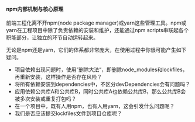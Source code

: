 #### npm内部机制与核心原理

前端工程化离不开npm(node package manager)或yarn这些管理工具。npm或yarn在工程项目中除了负责依赖的安装和维护，还能通过npm scripts串联起各个职能部分，让独立的环节自动运转起来。

无论是npm还是yarn，它们的体系都非常庞大，在使用过程中你很可能产生如下疑问。

- 项目依赖出现问题时，使用”删除大法“，即删除node_modules和lockfiles，再重新安装，这样操作是否存在风险？
- 将所有依赖安装到dependencies中，不区分devDependencies会有问题吗？
- 应用依赖公共库A和公共库B，同时公共库A也依赖公共库B，那么公共库B会被多次安装或重复打包吗？
- 在一个项目中，既有人用npm，也有人用yarn，这会引发什么问题呢？
- 我们是否应该提交lockfiles文件到项目仓库呢？

